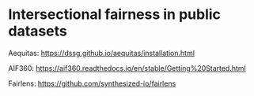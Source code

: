 # Intersectional fairness in public datasets


Aequitas: https://dssg.github.io/aequitas/installation.html 

AIF360: https://aif360.readthedocs.io/en/stable/Getting%20Started.html

Fairlens: https://github.com/synthesized-io/fairlens